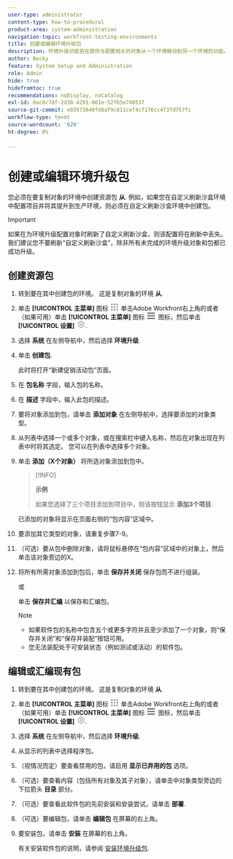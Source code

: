 ```yaml
---
user-type: administrator
content-type: how-to-procedural
product-area: system-administration
navigation-topic: workfront-testing-environments
title: 创建或编辑环境升级包
description: 环境升级功能旨在提供与配置相关的对象从一个环境移动到另一个环境的功能。 了解如何创建环境升级包，然后可将其安装在其他环境中。
author: Becky
feature: System Setup and Administration
role: Admin
hide: true
hidefromtoc: true
recommendations: noDisplay, noCatalog
exl-id: 0ac8c7df-2d38-4291-861e-52fb5e748537
source-git-commit: e03573640fd8af9c811cef4cf176cc4f37d757fc
workflow-type: tm+mt
source-wordcount: '629'
ht-degree: 0%

---
```


# 创建或编辑环境升级包

您必须在要复制对象的环境中创建资源包 **从**. 例如，如果您在自定义刷新沙盒环境中配置项目并将其提升到生产环境，则必须在自定义刷新沙盒环境中创建包。

>[!IMPORTANT]
>
>如果在为环境升级配置对象时刷新了自定义刷新沙盒，则该配置将在刷新中丢失。 我们建议您不要刷新“自定义刷新沙盒”，除非所有未完成的环境升级对象和包都已成功升级。

## 创建资源包

1. 转到要在其中创建包的环境。 这是复制对象的环境 **从**.
1. 单击 **[!UICONTROL 主菜单]** 图标 ![主菜单](/help/_includes/assets/main-menu-icon.png) 单击Adobe Workfront右上角的或者（如果可用）单击 **[!UICONTROL 主菜单]** 图标 ![主菜单](/help/_includes/assets/main-menu-icon-left-nav.png) 图标，然后单击 **[!UICONTROL 设置]** ![“设置”图标](/help/_includes/assets/gear-icon-setup.png).
1. 选择 **系统** 在左侧导航中，然后选择 **环境升级**.
1. 单击 **创建包**.

   此时将打开“新建促销活动包”页面。

1. 在 **包名称** 字段，输入包的名称。
1. 在 **描述** 字段中，输入此包的描述。
1. 要将对象添加到包，请单击 **添加对象** 在左侧导航中，选择要添加的对象类型。
1. 从列表中选择一个或多个对象，或在搜索栏中键入名称，然后在对象出现在列表中时将其选定。 您可以在列表中选择多个对象。
1. 单击 **添加（X个对象）** 将所选对象添加到包中。

   >[!INFO]
   >
   >**示例**
   >
   >如果您选择了三个项目添加到项目中，则该按钮显示 **添加3个项目**.

   已添加的对象将显示在页面右侧的“包内容”区域中。

1. 要添加其它类型的对象，请重复步骤7-9。
1. （可选）要从包中删除对象，请将鼠标悬停在“包内容”区域中的对象上，然后单击该对象旁边的X。
1. 将所有所需对象添加到包后，单击 **保存并关闭** 保存包而不进行组装。

   或

   单击 **保存并汇编** 以保存和汇编包。

   >[!NOTE]
   >
   >* 如果软件包的名称中包含五个或更多字符并且至少添加了一个对象，则“保存并关闭”和“保存并装配”按钮可用。
   >* 您无法装配处于可安装状态（例如测试或活动）的软件包。

## 编辑或汇编现有包

1. 转到要在其中创建包的环境。 这是复制对象的环境 **从**.
1. 单击 **[!UICONTROL 主菜单]** 图标 ![主菜单](/help/_includes/assets/main-menu-icon.png) 单击Adobe Workfront右上角的或者（如果可用）单击 **[!UICONTROL 主菜单]** 图标 ![主菜单](/help/_includes/assets/main-menu-icon-left-nav.png) 图标，然后单击 **[!UICONTROL 设置]** ![“设置”图标](/help/_includes/assets/gear-icon-setup.png).
1. 选择 **系统** 在左侧导航中，然后选择 **环境升级**.
1. 从显示的列表中选择程序包。
1. （视情况而定）要查看禁用的包，请启用 **显示已弃用的包** 选项。
1. （可选）要查看内容（包括所有对象及其子对象），请单击中对象类型旁边的下拉箭头 **目录** 部分。
1. （可选）要查看此软件包的先前安装和安装尝试，请单击 **部署**.
1. （可选）要编辑包，请单击 **编辑包** 在屏幕的右上角。
1. 要安装包，请单击 **安装** 在屏幕的右上角。

   有关安装软件包的说明，请参阅 [安装环境升级包](/help/quicksilver/administration-and-setup/set-up-workfront/workfront-testing-environments/environment-promotion-install-package.md).
